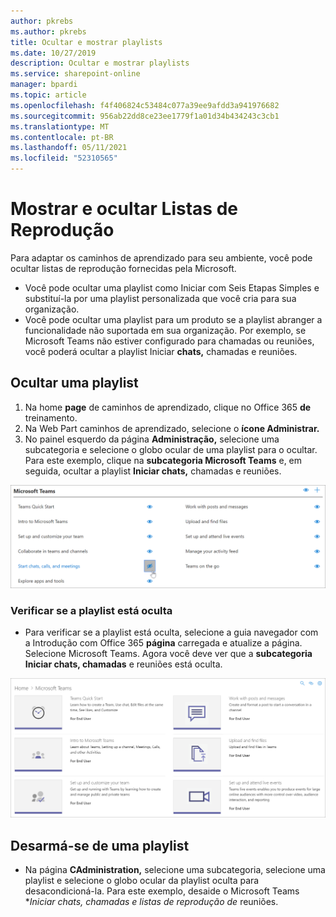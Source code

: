 ```yaml
---
author: pkrebs
ms.author: pkrebs
title: Ocultar e mostrar playlists
ms.date: 10/27/2019
description: Ocultar e mostrar playlists
ms.service: sharepoint-online
manager: bpardi
ms.topic: article
ms.openlocfilehash: f4f406824c53484c077a39ee9afdd3a941976682
ms.sourcegitcommit: 956ab22dd8ce23ee1779f1a01d34b434243c3cb1
ms.translationtype: MT
ms.contentlocale: pt-BR
ms.lasthandoff: 05/11/2021
ms.locfileid: "52310565"
---
```

# <a name="hide-and-show-playlists"></a>Mostrar e ocultar Listas de Reprodução

Para adaptar os caminhos de aprendizado para seu ambiente, você pode ocultar listas de reprodução fornecidas pela Microsoft. 

- Você pode ocultar uma playlist como Iniciar com Seis Etapas Simples e substituí-la por uma playlist personalizada que você cria para sua organização.
- Você pode ocultar uma playlist para um produto se a playlist abranger a funcionalidade não suportada em sua organização. Por exemplo, se Microsoft Teams não estiver configurado para chamadas ou reuniões, você poderá ocultar a playlist Iniciar **chats,** chamadas e reuniões. 

## <a name="hide-a-playlist"></a>Ocultar uma playlist

1. Na home **page** de caminhos de aprendizado, clique no Office 365 **de** treinamento.
2. Na Web Part caminhos de aprendizado, selecione o **ícone Administrar.** 
3. No painel esquerdo da página **Administração,** selecione uma subcategoria e selecione o globo ocular de uma playlist para o ocultar. Para este exemplo, clique na **subcategoria Microsoft Teams** e, em seguida, ocultar a playlist **Iniciar chats,** chamadas e reuniões.  

![A janela de exemplo mostra o ícone selecionado para ocultar uma lista de espera.](media/cg-hideplaylist.png)

### <a name="verify-the-playlist-is-hidden"></a>Verificar se a playlist está oculta
- Para verificar se a playlist está oculta, selecione a guia navegador com a Introdução com Office 365 **página** carregada e atualize a página. Selecione Microsoft Teams. Agora você deve ver que a **subcategoria Iniciar chats, chamadas** e reuniões está oculta. 

![A janela de exemplo mostra que uma subcategoria de playlist não é mais exibida.](media/cg-hideplaylistrefresh.png)

## <a name="unhide-a-playlist"></a>Desarmá-se de uma playlist

- Na página **CAdministration,** selecione uma subcategoria, selecione uma playlist e selecione o globo ocular da playlist oculta para desacondicioná-la. Para este exemplo, desaide o Microsoft Teams **_Iniciar chats, chamadas e listas de reprodução de_* reuniões.   

